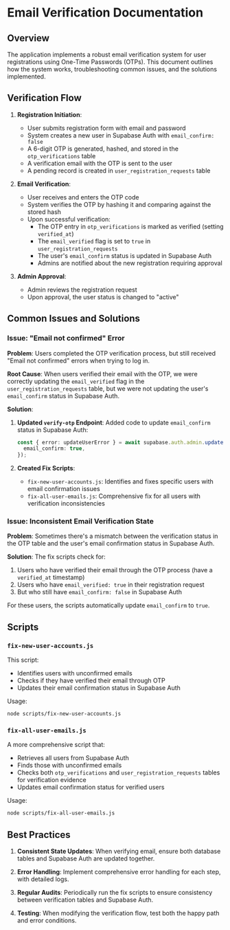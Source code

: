 # Email Verification Documentation

## Overview

The application implements a robust email verification system for user registrations using One-Time Passwords (OTPs). This document outlines how the system works, troubleshooting common issues, and the solutions implemented.

## Verification Flow

1. **Registration Initiation**:

   - User submits registration form with email and password
   - System creates a new user in Supabase Auth with `email_confirm: false`
   - A 6-digit OTP is generated, hashed, and stored in the `otp_verifications` table
   - A verification email with the OTP is sent to the user
   - A pending record is created in `user_registration_requests` table

2. **Email Verification**:

   - User receives and enters the OTP code
   - System verifies the OTP by hashing it and comparing against the stored hash
   - Upon successful verification:
     - The OTP entry in `otp_verifications` is marked as verified (setting `verified_at`)
     - The `email_verified` flag is set to `true` in `user_registration_requests`
     - The user's `email_confirm` status is updated in Supabase Auth
     - Admins are notified about the new registration requiring approval

3. **Admin Approval**:
   - Admin reviews the registration request
   - Upon approval, the user status is changed to "active"

## Common Issues and Solutions

### Issue: "Email not confirmed" Error

**Problem**: Users completed the OTP verification process, but still received "Email not confirmed" errors when trying to log in.

**Root Cause**: When users verified their email with the OTP, we were correctly updating the `email_verified` flag in the `user_registration_requests` table, but we were not updating the user's `email_confirm` status in Supabase Auth.

**Solution**:

1. **Updated `verify-otp` Endpoint**: Added code to update `email_confirm` status in Supabase Auth:

   ```typescript
   const { error: updateUserError } = await supabase.auth.admin.updateUserById(userId, {
     email_confirm: true,
   });
   ```

2. **Created Fix Scripts**:
   - `fix-new-user-accounts.js`: Identifies and fixes specific users with email confirmation issues
   - `fix-all-user-emails.js`: Comprehensive fix for all users with verification inconsistencies

### Issue: Inconsistent Email Verification State

**Problem**: Sometimes there's a mismatch between the verification status in the OTP table and the user's email confirmation status in Supabase Auth.

**Solution**: The fix scripts check for:

1. Users who have verified their email through the OTP process (have a `verified_at` timestamp)
2. Users who have `email_verified: true` in their registration request
3. But who still have `email_confirm: false` in Supabase Auth

For these users, the scripts automatically update `email_confirm` to `true`.

## Scripts

### `fix-new-user-accounts.js`

This script:

- Identifies users with unconfirmed emails
- Checks if they have verified their email through OTP
- Updates their email confirmation status in Supabase Auth

Usage:

```bash
node scripts/fix-new-user-accounts.js
```

### `fix-all-user-emails.js`

A more comprehensive script that:

- Retrieves all users from Supabase Auth
- Finds those with unconfirmed emails
- Checks both `otp_verifications` and `user_registration_requests` tables for verification evidence
- Updates email confirmation status for verified users

Usage:

```bash
node scripts/fix-all-user-emails.js
```

## Best Practices

1. **Consistent State Updates**: When verifying email, ensure both database tables and Supabase Auth are updated together.

2. **Error Handling**: Implement comprehensive error handling for each step, with detailed logs.

3. **Regular Audits**: Periodically run the fix scripts to ensure consistency between verification tables and Supabase Auth.

4. **Testing**: When modifying the verification flow, test both the happy path and error conditions.
